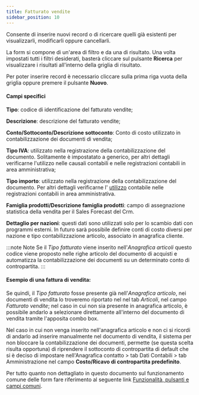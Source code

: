 ```yaml
---
title: Fatturato vendite
sidebar_position: 10
---
```


Consente di inserire nuovi record o di ricercare quelli già esistenti per visualizzarli, modificarli oppure cancellarli.

La form si compone di un'area di filtro e da una di risultato. Una volta impostati tutti i filtri desiderati, basterà cliccare sul pulsante **Ricerca** per visualizzare i risultati all'interno della griglia di risultato.

Per poter inserire record è necessario cliccare sulla prima riga vuota della griglia oppure premere il pulsante **Nuovo**.

#### Campi specifici

**Tipo**: codice di identificazione del fatturato vendite;

**Descrizione**: descrizione del fatturato vendite;

**Conto/Sottoconto/Descrizione sottoconto**: Conto di costo utilizzato in contabilizzazione dei documenti di vendita;

**Tipo IVA**: utilizzato nella registrazione della contabilizzazione del documento. Solitamente è impostatato a generico, per altri dettagli verificarne l'utilizzo nelle causali contabili e nelle registrazioni contabili in area amministrativa;

**Tipo importo**: utilizzato nella registrazione della contabilizzazione del documento. Per altri dettagli verificarne l' [utilizzo](/docs/configurations/tables/finance/ledger-records-templates/insert-ledger-records-templates/attributes-detail)  contabile nelle registrazioni contabili in area amministrativa.

**Famiglia prodotti/Descrizione famiglia prodotti**: campo di assegnazione statistica della vendita per il Sales Forecast del Crm.

**Dettaglio per nazioni**: questi dati sono utilizzati solo per lo scambio dati con programmi esterni. In futuro sarà possibile definire conti di costo diversi per nazione e tipo contabilizzazione articolo, associato in anagrafica cliente.

:::note Note
Se il *Tipo fatturato* viene inserito nell'*Anagrafica articoli* questo codice viene proposto nelle righe articolo del documento di acquisti e automatizza la contabilizzazione dei documenti su un determinato conto di contropartita.
:::

#### Esempio di una fattura di vendita:

Se quindi, il *Tipo fatturato* fosse presente già nell'*Anagrafica articolo*, nei documenti di vendita lo troveremo riportato nel nel tab *Articoli*, nel campo *Fatturato vendite*; nel caso in cui non sia presente in anagrafica articolo, è possibile andarlo a selezionare direttamente all'interno del documento di vendita tramite l'apposita combo box.

Nel caso in cui non venga inserito nell'anagrafica articolo e non ci si ricordi di andarlo ad inserire manualmente nel documento di vendita, il sistema per non bloccare la contabilizzazione dei documenti, permette (se questa scelta risulta opportuna) di riprendere il sottoconto di contropartita di default che si è deciso di impostare nell'Anagrafica contatto > tab Dati Contabili > tab Amministrazione nel campo **Costo/Ricavo di contropartita predefinito**.


Per tutto quanto non dettagliato in questo documento sul funzionamento comune delle form fare riferimento al seguente link [Funzionalità, pulsanti e campi comuni](/docs/guide/common).